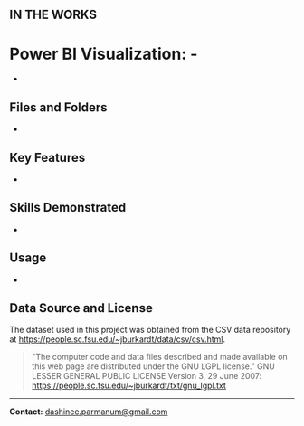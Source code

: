 ## IN THE WORKS

# Power BI Visualization: -

-

## Files and Folders
-

## Key Features
- 

## Skills Demonstrated
- 

## Usage
-

## Data Source and License
The dataset used in this project was obtained from the CSV data repository at https://people.sc.fsu.edu/~jburkardt/data/csv/csv.html.
> "The computer code and data files described and made available on this web page are distributed under the GNU LGPL license."
GNU LESSER GENERAL PUBLIC LICENSE Version 3, 29 June 2007: https://people.sc.fsu.edu/~jburkardt/txt/gnu_lgpl.txt

---
**Contact:** dashinee.parmanum@gmail.com
